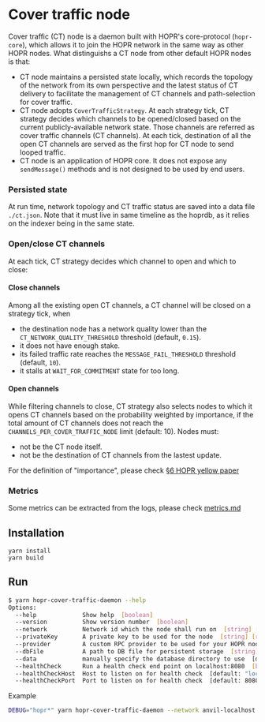 # Cover traffic node

Cover traffic (CT) node is a daemon built with HOPR's core-protocol (`hopr-core`), which allows it to join the HOPR network in the same way as other HOPR nodes. What distinguishs a CT node from other default HOPR nodes is that:

- CT node maintains a persisted state locally, which records the topology of the network from its own perspective and the latest status of CT delivery to facilitate the management of CT channels and path-selection for cover traffic.
- CT node adopts `CoverTrafficStrategy`. At each strategy tick, CT strategy decides which channels to be opened/closed based on the current publicly-available network state. Those channels are referred as cover traffic channels (CT channels). At each tick, destination of all the open CT channels are served as the first hop for CT node to send looped traffic.
- CT node is an application of HOPR core. It does not expose any `sendMessage()` methods and is not designed to be used by end users.

### Persisted state

At run time, network topology and CT traffic status are saved into a data file `./ct.json`. Note that it must live in same timeline as the hoprdb, as it relies on the indexer being in the same state.

### Open/close CT channels

At each tick, CT strategy decides which channel to open and which to close:

#### Close channels

Among all the existing open CT channels, a CT channel will be closed on a strategy tick, when

- the destination node has a network quality lower than the `CT_NETWORK_QUALITY_THRESHOLD` threshold (default, `0.15`).
- it does not have enough stake.
- its failed traffic rate reaches the `MESSAGE_FAIL_THRESHOLD` threshold (default, `10`).
- it stalls at `WAIT_FOR_COMMITMENT` state for too long.

#### Open channels

While filtering channels to close, CT strategy also selects nodes to which it opens CT channels based on the probability weighted by importance, if the total amount of CT channels does not reach the `CHANNELS_PER_COVER_TRAFFIC_NODE` limit (default: 10). Nodes must:

- not be the CT node itself.
- not be the destination of CT channels from the lastest update.

For the definition of "importance", please check [§6 HOPR yellow paper](https://github.com/hoprnet/hoprnet/blob/master/docs/yellowpaper/yellowpaper.pdf)

### Metrics

Some metrics can be extracted from the logs, please check [metrics.md](./metrics.md)

## Installation

```
yarn install
yarn build
```

## Run

```sh
$ yarn hopr-cover-traffic-daemon --help
Options:
  --help             Show help  [boolean]
  --version          Show version number  [boolean]
  --network          Network id which the node shall run on  [string] [choices: "anvil-localhost", "anvil-localhost2", "master-staging", "debug-staging", "tuttlingen", "prague", "budapest", "athens", "lisbon", "ouagadougou", "paleochora", "monte_rosa"] [default: ""]
  --privateKey       A private key to be used for the node  [string] [required]
  --provider         A custom RPC provider to be used for your HOPR node to connect to blockchain [string]
  --dbFile           A path to DB file for persistent storage  [string] [default: "./ct.json"]
  --data             manually specify the database directory to use  [default: ""]
  --healthCheck      Run a health check end point on localhost:8080  [boolean] [default: false]
  --healthCheckHost  Host to listen on for health check  [default: "localhost"]
  --healthCheckPort  Port to listen on for health check  [default: 8080]
```

Example

```sh
DEBUG="hopr*" yarn hopr-cover-traffic-daemon --network anvil-localhost --privateKey 0xcb1e5d91d46eb54a477a7eefec9c87a1575e3e5384d38f990f19c09aa8ddd332 --healthCheckHost "127.0.0.1" --healthCheckPort 20000
```
